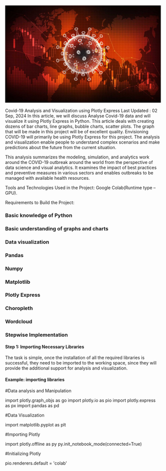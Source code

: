 ![Covid image](https://github.com/BiswaRanjan8596/Covid19/blob/main/Effective-Data-Visualization-In-the-Era-of-COVID-19.jpg)


Covid-19 Analysis and Visualization using Plotly Express
Last Updated : 02 Sep, 2024
In this article, we will discuss Analyse Covid-19 data and will visualize it using Plotly Express in Python. This article deals with creating dozens of bar charts, line graphs, bubble charts, scatter plots. The graph that will be made in this project will be of excellent quality. Envisioning COVID-19 will primarily be using Plotly Express for this project. The analysis and visualization enable people to understand complex scenarios and make predictions about the future from the current situation.

This analysis summarizes the modeling, simulation, and analytics work around the COVID-19 outbreak around the world from the perspective of data science and visual analytics. It examines the impact of best practices and preventive measures in various sectors and enables outbreaks to be managed with available health resources.

Tools and Technologies Used in the Project: Google Colab(Runtime type – GPU).

Requirements to Build the Project: 

### Basic knowledge of Python
### Basic understanding of graphs and charts
### Data visualization
### Pandas
### Numpy
### Matplotlib
### Plotly Express
### Choropleth
### Wordcloud
### Stepwise Implementation

#### Step 1: Importing Necessary Libraries
The task is simple, once the installation of all the required libraries is successful, they need to be imported to the working space, since they will provide the additional support for analysis and visualization.

#### Example: importing libraries

#Data analysis and Manipulation

import plotly.graph_objs as go
import plotly.io as pio
import plotly.express as px
import pandas as pd

#Data Visualization

import matplotlib.pyplot as plt

#Importing Plotly

import plotly.offline as py
py.init_notebook_mode(connected=True)

#Initializing Plotly

pio.renderers.default = 'colab'



